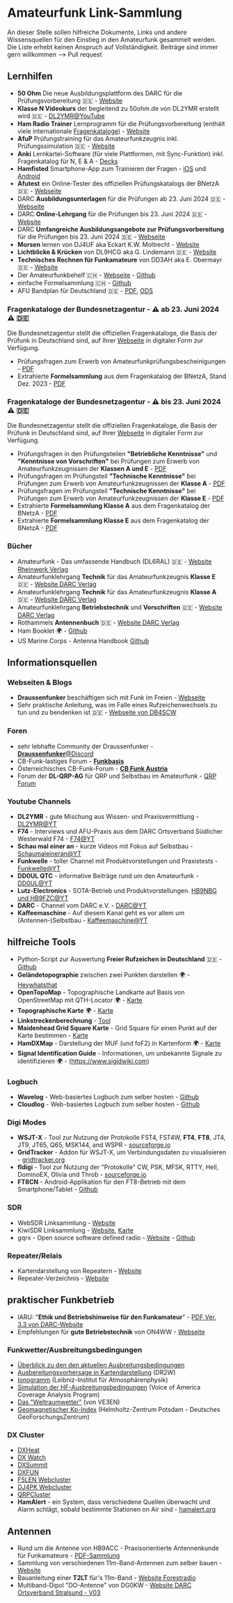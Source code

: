 # Amateurfunk Link-Sammlung

An dieser Stelle sollen hilfreiche Dokumente, Links und andere Wissensquellen für den Einstieg in den Amateurfunk gesammelt werden. Die Liste erhebt keinen Anspruch auf Vollständigkeit.
Beiträge sind immer gern willkommen --> Pull request

## Lernhilfen
* **50 Ohm** Die neue Ausbildungsplattform des DARC für die Prüfungsvorbereitung 🇩🇪 - [Website](https://50ohm.de/)
* **Klasse N Videokurs** der begleitend zu 50ohm.de von DL2YMR erstellt wird 🇩🇪 - [DL2YMR@YouTube](https://youtube.com/playlist?list=PLDpWnjHk5ERbcgpLPUaU0iTsD-wrmfENk&si=D7rRJrxtRinYc7xR)
* **Ham Radio Trainer** Lernprogramm für die Prüfungsvorbereitung (enthält viele internationale [Fragenkataloge](http://www.hamradiotrainer.de/fragenkataloge.php)) - [Website](http://www.hamradiotrainer.de)
* **AfuP** Prüfungstraining für das Amateurfunkzeugnis inkl. Prüfungssimulation 🇩🇪 - [Website](https://www.afup.a36.de/)
* **Anki** Lernkartei-Software (für viele Plattformen, mit Sync-Funktion) inkl. Fragenkatalog für N, E & A - [Decks](https://ankiweb.net/shared/decks?search=DARC)
* **Hamfisted** Smartphone-App zum Trainieren der Fragen - [iOS](https://apps.apple.com/de/app/hamfisted/id6470218069) und  [Android](https://play.google.com/store/apps/details?id=org.nhcham.hamfisted)
* **Afutest** ein Online-Tester des offiziellen Prüfungskatalogs der BNetzA 🇩🇪 - [Webseite](https://afutest.ewers.net/)
* DARC **Ausbildungsunterlagen** für die Prüfungen ab 23. Juni 2024 🇩🇪 - [Webseite](https://www.darc.de/der-club/referate/ajw/ausbildungsunterlagen-n-e-a)
* DARC **Online-Lehrgang** für die Prüfungen bis 23. Juni 2024 🇩🇪 - [Website](https://www.darc.de/der-club/referate/ajw/darc-online-lehrgang/)
* DARC **Umfangreiche Ausbildungsangebote zur Prüfungsvorbereitung** für die Prüfungen bis 23. Juni 2024 🇩🇪 - [Webseite](https://www.darc.de/der-club/distrikte/l/referat-fuer-aus-und-weiterbildung/)
* **Morsen** lernen von DJ4UF aka Eckart K.W. Moltrecht - [Website](https://dj4uf.de/morsen)
* **Lichtblicke & Krücken** von DL9HCG aka G. Lindemann 🇩🇪 - [Website](https://www.dl9hcg.a36.de/)
* **Technisches Rechnen für Funkamateure** von DD3AH aka E. Obermayr 🇩🇪 - [Website](https://dd3ah.de/rechenkurs/)
* Der Amateurfunkbehelf 🇨🇭 - [Webseite](http://ham.granjow.net/behelf.html) - [Github](https://github.com/hb4ff/Amateurfunkbehelf)
* einfache Formelsammlung 🇨🇭 - [Github](https://github.com/kkroesch/formelsammlung)
* AFU Bandplan für Deutschland 🇩🇪 - [PDF](https://github.com/205er/Amateurfunk_Sammlung/blob/main/AFU%20Bandplan.pdf), [ODS](https://github.com/205er/Amateurfunk_Sammlung/blob/main/AFU%20Bandplan.ods)

### Fragenkataloge der Bundesnetzagentur - :warning: ab 23. Juni 2024 :warning:  🇩🇪
Die Bundesnetzagentur stellt die offiziellen Fragenkataloge, die Basis der Prüfunk in Deutschland sind, auf Ihrer [Webseite](https://www.bundesnetzagentur.de/DE/Fachthemen/Telekommunikation/Frequenzen/SpezielleAnwendungen/Amateurfunk/start.html) in digitaler Form zur Verfügung.
* Prüfungsfragen zum Erwerb von Amateurfunkprüfungsbescheinigungen - [PDF](https://www.bundesnetzagentur.de/SharedDocs/Downloads/DE/Sachgebiete/Telekommunikation/Unternehmen_Institutionen/Frequenzen/Amateurfunk/Fragenkatalog/Pruefungsfragen.pdf?__blob=publicationFile&v=1)
* Extrahierte **Formelsammlung** aus dem Fragenkatalog der BNetzA, Stand Dez. 2023 - [PDF](https://github.com/205er/Amateurfunk_Sammlung/blob/main/Formelsammlung%20-%20Dez.%202023.pdf)
  
### Fragenkataloge der Bundesnetzagentur - :warning: bis 23. Juni 2024 :warning:  🇩🇪
Die Bundesnetzagentur stellt die offiziellen Fragenkataloge, die Basis der Prüfunk in Deutschland sind, auf Ihrer [Webseite](https://www.bundesnetzagentur.de/DE/Sachgebiete/Telekommunikation/Unternehmen_Institutionen/Frequenzen/SpezielleAnwendungen/Amateurfunk/_functions/faq_Amateurfunk-table.html#FAQ686290) in digitaler Form zur Verfügung.
* Prüfungsfragen in den Prüfungsteilen **"Betriebliche Kenntnisse"** und **"Kenntnisse von Vorschriften"** bei Prüfungen zum Erwerb von Amateurfunkzeugnissen der **Klassen A und E** - [PDF](https://www.bundesnetzagentur.de/SharedDocs/Downloads/DE/Sachgebiete/Telekommunikation/Unternehmen_Institutionen/Frequenzen/Amateurfunk/Fragenkatalog/BetriebVorschriftFragKlAuEId7830pdf.pdf?__blob=publicationFile&v=7)
* Prüfungsfragen im Prüfungsteil **"Technische Kenntnisse"** bei Prüfungen zum Erwerb von Amateurfunkzeugnissen der **Klasse A** - [PDF](https://www.bundesnetzagentur.de/SharedDocs/Downloads/DE/Sachgebiete/Telekommunikation/Unternehmen_Institutionen/Frequenzen/Amateurfunk/Fragenkatalog/TechnikFragenkatalogKlasseAf252rId9014pdf.pdf?__blob=publicationFile&v=5)
* Prüfungsfragen im Prüfungsteil **"Technische Kenntnisse"** bei Prüfungen zum Erwerb von Amateurfunkzeugnissen der **Klasse E** - [PDF](https://www.bundesnetzagentur.de/SharedDocs/Downloads/DE/Sachgebiete/Telekommunikation/Unternehmen_Institutionen/Frequenzen/Amateurfunk/Fragenkatalog/Technik_KI_E_Katalog-2006-v1-2z.pdf?__blob=publicationFile&v=2)
* Extrahierte **Formelsammlung Klasse A** aus dem Fragenkatalog der BNetzA - [PDF](https://github.com/205er/Amateurfunk_Sammlung/blob/main/Formelsammlung%20Klasse%20A%20-%202007.pdf)
* Extrahierte **Formelsammlung Klasse E** aus dem Fragenkatalog der BNetzA - [PDF](https://github.com/205er/Amateurfunk_Sammlung/blob/main/Formelsammlung%20Klasse%20E%20-%202006.pdf)

### Bücher
* Amateurfunk - Das umfassende Handbuch (DL6RAL) 🇩🇪 - [Website Rheinwerk Verlag](https://www.rheinwerk-verlag.de/amateurfunk-das-umfassende-handbuch/)
* Amateurfunklehrgang **Technik** für das Amateurfunkzeugnis **Klasse E** 🇩🇪 - [Website DARC Verlag](https://darcverlag.de/Amateurfunklehrgang-Technik-fuer-das-Amateurfunkzeugnis-Klasse-E)
* Amateurfunklehrgang **Technik** für das Amateurfunkzeugnis **Klasse A** 🇩🇪 - [Website DARC Verlag](https://darcverlag.de/Amateurfunklehrgang-Technik-fuer-das-Amateurfunkzeugnis-Klasse-A)
* Amateurfunklehrgang **Betriebstechnik** und **Vorschriften** 🇩🇪 - [Website DARC Verlag](https://darcverlag.de/Amateurfunklehrgang-Betriebstechnik-und-Vorschriften)
* Rothammels **Antennenbuch** 🇩🇪 - [Website DARC Verlag](https://darcverlag.de/Rothammels-Antennenbuch)
* Ham Booklet 🌍 - [Github](https://github.com/NoelM/hambooklet)
* US Marine Corps - Antenna Handbook [Github](https://github.com/205er/Amateurfunk_Sammlung/blob/3f8aad6925c21553dfc411becbd2f992b53418e2/MCRP-8-10B.11.pdf)

## Informationsquellen
### Webseiten & Blogs
* **Draussenfunker** beschäftigen sich mit Funk im Freien - [Webseite](https://draussenfunker.de)
* Sehr praktische Anleitung, was im Falle eines Rufzeichenwechsels zu tun und zu bendenken ist 🇩🇪 - [Webseite von DB4SCW](https://www.db4scw.de/callsign-wechsel-in-deutschland/)

### Foren
* sehr lebhafte Community der Draussenfunker - [**Draussenfunker**@Discord](https://discord.gg/4RkRRwXtty)
* CB-Funk-lastiges Forum - [**Funkbasis**](https://funkbasis.de/)
* Österreichisches CB-Funk-Forum - [**CB Funk Austria**](https://www.cb-funk.at/)
* Forum der **DL-QRP-AG** für QRP und Selbstbau im Amateurfunk - [QRP Forum](https://www.qrpforum.de/forum/)

### Youtube Channels
* **DL2YMR** - gute Mischung aus Wissen- und Praxisvermittlung - [DL2YMR@YT](https://www.youtube.com/user/DL2YMR/)
* **F74** - Interviews und AFU-Praxis aus dem DARC Ortsverband Südlicher Westerwald F74 - [F74@YT](https://www.youtube.com/@foxtrot74)
* **Schau mal einer an** - kurze Videos mit Fokus auf Selbstbau - [Schaumaleineran@YT](https://www.youtube.com/@Schaumaleineran)
* **Funkwelle** - toller Channel mit Produktvorstellungen und Praxistests - [Funkwelle@YT](https://www.youtube.com/c/Funkwelle/)
* **DD0UL QTC** - informative Beiträge rund um den Amateurfunk - [DD0UL@YT](https://www.youtube.com/c/DD0ULQTC/videos)
* **Lutz-Electronics** - SOTA-Betrieb und Produktvorstellungen. [HB9NBG und HB9FZC@YT](https://www.youtube.com/@LutzElectronicsHB9NBGundHB9FZC/)
* **DARC** - Channel vom DARC e.V. - [DARC@YT](https://www.youtube.com/user/DARCHAMRADIO/videos)
* **Kaffeemaschine** - Auf diesem Kanal geht es vor allem um (Antennen-)Selbstbau - [Kaffeemaschine@YT](https://www.youtube.com/@kaffeemaschine8202)

## hilfreiche Tools
* Python-Script zur Auswertung **Freier Rufzeichen in Deutschland** 🇩🇪 - [Github](https://github.com/larsweiler/freerfz)
* **Geländetopographie** zwischen zwei Punkten darstellen 🌍 - [Heywhatsthat](https://www.heywhatsthat.com/)
* **OpenTopoMap** - Topographische Landkarte auf Basis von OpenStreetMap mit QTH-Locator 🌍 - [Karte](https://opentopomap.org/)
* **Topographische Karte** 🌍 - [Karte](https://de-de.topographic-map.com/)
* **Linkstreckenberechnung** - [Tool](http://ham.remote-area.net/linktool/index.php)
* **Maidenhead Grid Square Karte** - Grid Square für einen Punkt auf der Karte bestimmen - [Karte](https://dxcluster.ha8tks.hu/hamgeocoding/)
* **HamDXMap** - Darstellung der MUF (und foF2) in Kartenform 🌍 - [Karte](https://dxmap.f5uii.net)
* **Signal Identification Guide** - Informationen, um unbekannte Signale zu identifizieren 🌍 - (https://www.sigidwiki.com)

### Logbuch
* **Wavelog** - Web-basiertes Logbuch zum selber hosten - [Github](https://github.com/wavelog/wavelog)
* **Cloudlog** - Web-basiertes Logbuch zum selber hosten - [Github](https://github.com/magicbug/Cloudlog/)

### Digi Modes
* **WSJT-X** - Tool zur Nutzung der Protokolle FST4, FST4W, **FT4**, **FT8**, JT4, JT9, JT65, Q65, MSK144, and WSPR - [sourceforge.io](https://wsjt.sourceforge.io/wsjtx.html)
* **GridTracker** - Addon für WSJT-X, um Verbindungsdaten zu visualisieren - [gridtracker.org](https://gridtracker.org/)
* **fldigi** - Tool zur Nutzung der "Protokolle" CW, PSK, MFSK, RTTY, Hell, DominoEX, Olivia und Throb - [sourceforge.io](https://sourceforge.net/projects/fldigi/)
* **FT8CN** - Android-Applikation für den FT8-Betrieb mit dem Smartphone/Tablet - [Github](https://github.com/N0BOY/FT8CN)

### SDR
* WebSDR Linksammlung - [Website](http://www.websdr.org)
* KiwiSDR Linksammlung - [Website](http://kiwisdr.com/public/), [Karte](http://map.kiwisdr.com/)
* gqrx - Open source software defined radio - [Website](https://gqrx.dk) - [Github](https://github.com/csete/gqrx)

### Repeater/Relais
* Kartendarstellung von Repeatern - [Website](https://repeatermap.de/)
* Repeater-Verzeichnis - [Website](https://www.repeaterbook.com/index.php/de-de)

## praktischer Funkbetrieb
* IARU: "**Ethik und Betriebshinweise für den Funkamateur**" - [PDF Ver. 3.3 von DARC-Website](https://www.darc.de/fileadmin/filemounts/gs/Funkbetrieb/ETHIK_UND_BETRIEBSHINWEISE_rev3__3_.pdf)
* Empfehlungen für **gute Betriebstechnik** von ON4WW - [Webseite](http://www.on4ww.be/OperatingPracticeGerman.html)

### Funkwetter/Ausbreitungsbedingungen
* [Überblick zu den den aktuellen Ausbreitungsbedingungen](https://solar.w5mmw.net)
* [Ausbereitungsvorhersage in Kartendarstellung](https://dr2w.de/dx-propagation/) (DR2W)
* [Ionogramm](https://www.iap-kborn.de/fileadmin/user_upload/MAIN-abteilung/radar/Radars/Ionosonde/Plots/LATEST.PNG) (Leibniz-Institut für Atmosphärenphysik)
* [Simulation der HF-Ausbreitungsbedingungen](https://www.voacap.com/hf/) (Voice of America Coverage Analysis Program)
* [Das "Weltraumwetter"](https://www.solarham.com) (von VE3EN)
* [Geomagnetischer Kp-Index](https://kp.gfz-potsdam.de/) (Helmholtz-Zentrum Potsdam - Deutsches GeoForschungsZentrum)

### DX Cluster
* [DXHeat](https://dxheat.com/dxc/)
* [DX Watch](https://www.dxwatch.com/)
* [DXSummit](https://www.dxsummit.fi/)
* [DXFUN](https://www.dxfuncluster.com/)
* [F5LEN Webcluster](https://cluster.f5len.org/)
* [DJ4PK Webcluster](https://dx-cluster.de/)
* [QRPCluster](https://qrpcluster.com/)
* **HamAlert** - ein System, dass verschiedene Quellen überwacht und Alarm schlägt, sobald bestimmte Stationen on Air sind - [hamalert.org](https://hamalert.org/)

## Antennen
* Rund um die Antenne von HB9ACC - Praxisorientierte Antennenkunde für Funkamateure - [PDF-Sammlung](https://www.darc.de/der-club/distrikte/c/ortsverbaende/09/eigenbau-sammlungen-und-geraete/antennen/)
* Sammlung von verschiedenen 11m-Band-Antennen zum selber bauen - [Website](https://antennenbau.dxfreun.de/krampfader/)
* Bauanleitung einer **T2LT** für's 11m-Band - [Website Forestradio](https://forestradio.wordpress.com/2019/05/26/bauanleitung-t2lt-27mhz-cb-funk-drahtantenne/)
* Multiband-Dipol "DO-Antenne" von DG0KW - [Website DARC Ortsverband Stralsund - V03](https://www.dl0hst.de/do_antenne.htm)
